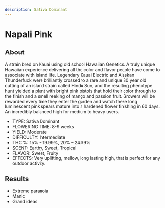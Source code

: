 ```yaml
---
description: Sativa Dominant
---
```


# Napali Pink

## About

A strain bred on Kauai using old school Hawaiian Genetics. A truly unique Hawaiian experience delivering all the color and flavor people have come to associate with island life. Legendary Kauai Electric and Alaskan Thunderfuck were brilliantly crossed to a rare and unique 30 year old cutting of an island strain called Hindu Sun, and the resulting phenotype hunt yielded a plant with bright pink pistols that hold their color through to the finish and a smell reeking of mango and passion fruit. Growers will be rewarded every time they enter the garden and watch these long luminescent pink spears mature into a hardened flower finishing in 60 days. An incredibly balanced high for medium to heavy users.

* TYPE: Sativa Dominant
* FLOWERING TIME: 8-9 weeks
* YIELD: Moderate
* DIFFICULTY: Intermediate
* THC %: 15% – 19.99%, 20% – 24.99%
* SCENT: Earthy, Sweet, Tropical
* FLAVOR: Sweet, Fruity
* EFFECTS: Very uplifting, mellow, long lasting high, that is perfect for any outdoor activity.

## Results

* Extreme paranoia
* Manic
* Grand ideas
